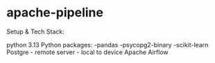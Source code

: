 # apache-pipeline

Setup & Tech Stack:

python 3.13
  Python packages:
   -pandas 
   -psycopg2-binary 
   -scikit-learn
Postgre - remote server - local to device
Apache Airflow

